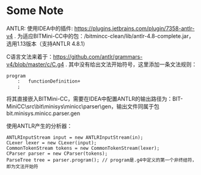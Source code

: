 # Some Note

ANTLR: 使用IDEA中的插件: https://plugins.jetbrains.com/plugin/7358-antlr-v4 . 为适应BITMini-CC中的包：/bitmincc-clean/lib/antlr-4.8-complete.jar，选用1.13版本（支持ANTLR 4.8.1）

C语言文法来着于：https://github.com/antlr/grammars-v4/blob/master/c/C.g4 . 其中没有给出文法开始符号，这里添加一条文法规则：

```
program
    :   functionDefinition+
    ;
```

将其直接嵌入BITMini-CC，需要在IDEA中配置ANTLR的输出路径为：BIT-MiniCC\src\bit\minisys\minicc\parser\gen，输出文件同属于包bit.minisys.minicc.parser.gen

使用ANTLR产生的分析器：

```
ANTLRInputStream input = new ANTLRInputStream(in);
CLexer lexer = new CLexer(input);
CommonTokenStream tokens = new CommonTokenStream(lexer);
CParser parser = new CParser(tokens);
ParseTree tree = parser.program(); // program是.g4中定义的第一个非终结符，即为文法开始符
```

